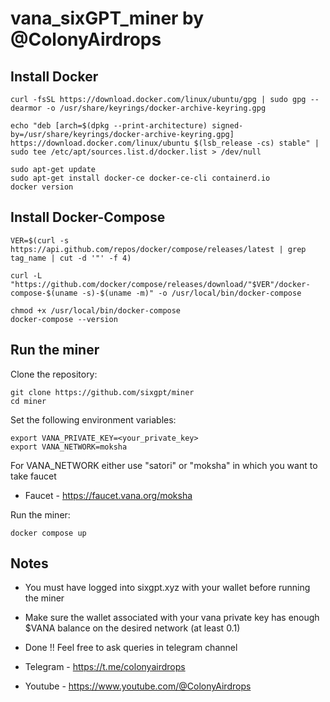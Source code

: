 # vana_sixGPT_miner by @ColonyAirdrops

## Install Docker

```
curl -fsSL https://download.docker.com/linux/ubuntu/gpg | sudo gpg --dearmor -o /usr/share/keyrings/docker-archive-keyring.gpg

echo "deb [arch=$(dpkg --print-architecture) signed-by=/usr/share/keyrings/docker-archive-keyring.gpg] https://download.docker.com/linux/ubuntu $(lsb_release -cs) stable" | sudo tee /etc/apt/sources.list.d/docker.list > /dev/null

sudo apt-get update
sudo apt-get install docker-ce docker-ce-cli containerd.io
docker version
```
## Install Docker-Compose
```
VER=$(curl -s https://api.github.com/repos/docker/compose/releases/latest | grep tag_name | cut -d '"' -f 4)

curl -L "https://github.com/docker/compose/releases/download/"$VER"/docker-compose-$(uname -s)-$(uname -m)" -o /usr/local/bin/docker-compose

chmod +x /usr/local/bin/docker-compose
docker-compose --version
```

## Run the miner
Clone the repository:
```
git clone https://github.com/sixgpt/miner
cd miner
```

Set the following environment variables:
```
export VANA_PRIVATE_KEY=<your_private_key>
export VANA_NETWORK=moksha
```
For VANA_NETWORK either use "satori" or "moksha" in which you want to take faucet
- Faucet - https://faucet.vana.org/moksha

Run the miner:
```
docker compose up
```

## Notes
- You must have logged into sixgpt.xyz with your wallet before running the miner
- Make sure the wallet associated with your vana private key has enough $VANA balance on the desired network (at least 0.1)

- Done !! Feel free to ask queries in telegram channel
- Telegram - https://t.me/colonyairdrops
- Youtube - https://www.youtube.com/@ColonyAirdrops
